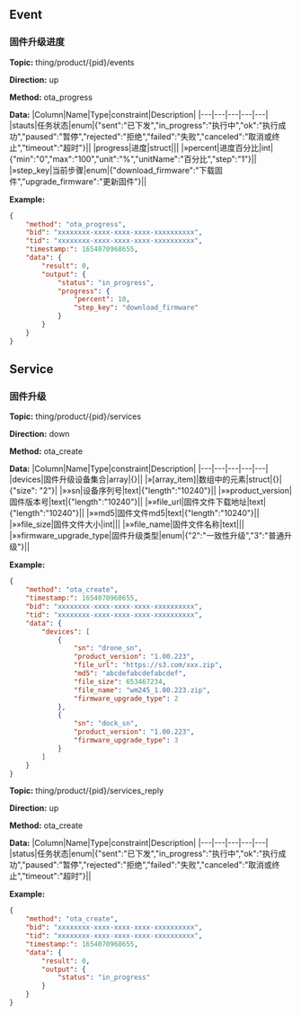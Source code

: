 




 ## Event 

### 固件升级进度
**Topic:** thing/product/{pid}/events

**Direction:** up

**Method:** ota_progress

**Data:** 
|Column|Name|Type|constraint|Description|
|---|---|---|---|---|
 |stauts|任务状态|enum|{&#34;sent&#34;:&#34;已下发&#34;,&#34;in_progress&#34;:&#34;执行中&#34;,&#34;ok&#34;:&#34;执行成功&#34;,&#34;paused&#34;:&#34;暂停&#34;,&#34;rejected&#34;:&#34;拒绝&#34;,&#34;failed&#34;:&#34;失败&#34;,&#34;canceled&#34;:&#34;取消或终止&#34;,&#34;timeout&#34;:&#34;超时&#34;}||
|progress|进度|struct||| 
|»percent|进度百分比|int|{&#34;min&#34;:&#34;0&#34;,&#34;max&#34;:&#34;100&#34;,&#34;unit&#34;:&#34;%&#34;,&#34;unitName&#34;:&#34;百分比&#34;,&#34;step&#34;:&#34;1&#34;}|| 
|»step_key|当前步骤|enum|{&#34;download_firmware&#34;:&#34;下载固件&#34;,&#34;upgrade_firmware&#34;:&#34;更新固件&#34;}|| 

 
 
**Example:** 
```json
{
	"method": "ota_progress",
	"bid": "xxxxxxxx-xxxx-xxxx-xxxx-xxxxxxxxxx",
	"tid": "xxxxxxxx-xxxx-xxxx-xxxx-xxxxxxxxxx",
	"timestamp:": 1654070968655,
	"data": {
		"result": 0,
		"output": {
			"status": "in_progress",
			"progress": {
				"percent": 10,
				"step_key": "download_firmware"
			}
		}
	}
}
```



 



 ## Service 

### 固件升级
**Topic:** thing/product/{pid}/services

**Direction:** down

**Method:** ota_create

**Data:**
 |Column|Name|Type|constraint|Description| 
|---|---|---|---|---|
  |devices|固件升级设备集合|array|{}||
|»[array_item]|数组中的元素|struct|{}|{"size": "2"}|
|»»sn|设备序列号|text|{&#34;length&#34;:&#34;10240&#34;}||
|»»product_version|固件版本号|text|{&#34;length&#34;:&#34;10240&#34;}||
|»»file_url|固件文件下载地址|text|{&#34;length&#34;:&#34;10240&#34;}||
|»»md5|固件文件md5|text|{&#34;length&#34;:&#34;10240&#34;}||
|»»file_size|固件文件大小|int|||
|»»file_name|固件文件名称|text|||
 |»»firmware_upgrade_type|固件升级类型|enum|{&#34;2&#34;:&#34;一致性升级&#34;,&#34;3&#34;:&#34;普通升级&#34;}||

         
    

 
 
**Example:** 
```json
{
	"method": "ota_create",
	"timestamp:": 1654070968655,
	"bid": "xxxxxxxx-xxxx-xxxx-xxxx-xxxxxxxxxx",
	"tid": "xxxxxxxx-xxxx-xxxx-xxxx-xxxxxxxxxx",
	"data": {
		"devices": [
			{
				"sn": "drone_sn",
				"product_version": "1.00.223",
				"file_url": "https://s3.com/xxx.zip",
				"md5": "abcdefabcdefabcdef",
				"file_size": 653467234,
				"file_name": "wm245_1.00.223.zip",
				"firmware_upgrade_type": 2
			},
			{
				"sn": "dock_sn",
				"product_version": "1.00.223",
				"firmware_upgrade_type": 3
			}
		]
	}
}
```



**Topic:** thing/product/{pid}/services_reply

**Direction:** up

**Method:** ota_create

**Data:**
|Column|Name|Type|constraint|Description|
|---|---|---|---|---|
 |status|任务状态|enum|{&#34;sent&#34;:&#34;已下发&#34;,&#34;in_progress&#34;:&#34;执行中&#34;,&#34;ok&#34;:&#34;执行成功&#34;,&#34;paused&#34;:&#34;暂停&#34;,&#34;rejected&#34;:&#34;拒绝&#34;,&#34;failed&#34;:&#34;失败&#34;,&#34;canceled&#34;:&#34;取消或终止&#34;,&#34;timeout&#34;:&#34;超时&#34;}||

 
 
**Example:** 
```json
{
	"method": "ota_create",
	"bid": "xxxxxxxx-xxxx-xxxx-xxxx-xxxxxxxxxx",
	"tid": "xxxxxxxx-xxxx-xxxx-xxxx-xxxxxxxxxx",
	"timestamp:": 1654070968655,
	"data": {
		"result": 0,
		"output": {
			"status": "in_progress"
		}
	}
}
```




